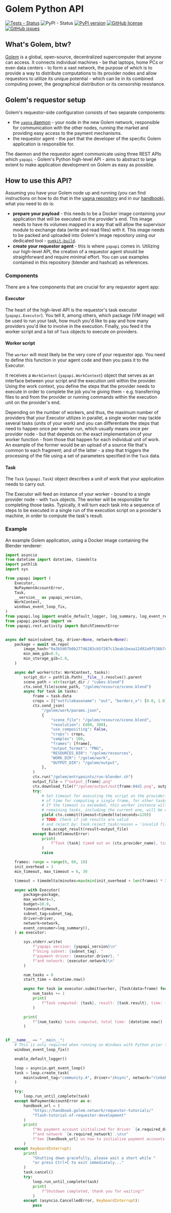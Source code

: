 # Golem Python API

[![Tests - Status](https://img.shields.io/github/workflow/status/golemfactory/yapapi/Continuous%20integration/master?label=tests)](https://github.com/golemfactory/yapapi/actions?query=workflow%3A%22Continuous+integration%22+branch%3Amaster)
![PyPI - Status](https://img.shields.io/pypi/status/yapapi)
[![PyPI version](https://badge.fury.io/py/yapapi.svg)](https://badge.fury.io/py/yapapi)
[![GitHub license](https://img.shields.io/github/license/golemfactory/yapapi)](https://github.com/golemfactory/yapapi/blob/master/LICENSE)
[![GitHub issues](https://img.shields.io/github/issues/golemfactory/yapapi)](https://github.com/golemfactory/yapapi/issues)

## What's Golem, btw?

[Golem](https://golem.network) is a global, open-source, decentralized supercomputer
that anyone can access. It connects individual machines - be that laptops, home PCs or
even data centers - to form a vast network, the purpose of which is to provide a way to
distribute computations to its provider nodes and allow requestors to utilize its unique
potential - which can lie in its combined computing power, the geographical distribution
or its censorship resistance.

## Golem's requestor setup

Golem's requestor-side configuration consists of two separate components:
* the [`yagna` daemon](https://github.com/golemfactory/yagna) - your node in the
  new Golem network, responsible for communication with the other nodes, running the
  market and providing easy access to the payment mechanisms.
* the requestor agent - the part that the developer of the specific Golem application
  is responsible for.

The daemon and the requestor agent communicate using three REST APIs which
`yapapi` - Golem's Python high-level API - aims to abstract to large extent to make
application development on Golem as easy as possible.

## How to use this API?

Assuming you have your Golem node up and running (you can find instructions on how to
do that in the [yagna repository](https://github.com/golemfactory/yagna) and in our
[handbook](https://handbook.golem.network)), what you need to do is:
* **prepare your payload** - this needs to be a Docker image containing your application
  that will be executed on the provider's end. This image needs to have its volumes
  mapped in a way that will allow the supervisor module to exchange data (write and
  read files) with it. This image needs to be packed and uploaded into Golem's image repository
  using our dedicated tool - [`gvmkit-build`](https://pypi.org/project/gvmkit-build/).
* **create your requestor agent** - this is where `yapapi` comes in. Utilizing our high-level
  API, the creation of a requestor agent should be straighforward and require minimal effort.
  You can use examples contained in this repository (blender and hashcat) as references.

### Components

There are a few components that are crucial for any requestor agent app:

#### Executor

The heart of the high-level API is the requestor's task executor (`yapapi.Executor`).
You tell it, among others, which package (VM image) will be used to run your task,
how much you'd like to pay and how many providers you'd like to involve in the execution.
Finally, you feed it the worker script and a list of `Task` objects to execute on providers.

#### Worker script

The `worker` will most likely be the very core of your requestor app. You need to define
this function in your agent code and then you pass it to the Executor.

It receives a `WorkContext` (`yapapi.WorkContext`) object that serves
as an interface between your script and the execution unit within the provider.
Using the work context, you define the steps that the provider needs to execute in order
to complete the job you're giving them - e.g. transferring files to and from the provider
or running commands within the execution unit on the provider's end.

Depending on the number of workers, and thus, the maximum number of providers that your
Executor utilizes in parallel, a single worker may tackle several tasks
(units of your work) and you can differentiate the steps that need to happen once
per worker run, which usually means once per provider node - but that depends on the
exact implementation of your worker function - from those that happen for each
individual unit of work. An example of the former would be an upload of a source
file that's common to each fragment; and of the latter - a step that triggers the
processing of the file using a set of parameters specified in the `Task` data.

#### Task

The `Task` (`yapapi.Task`) object describes a unit of work that your application needs
to carry out.

The Executor will feed an instance of your worker - bound to a single provider node -
with `Task` objects. The worker will be responsible for completing those tasks. Typically,
it will turn each task into a sequence of steps to be executed in a single run
of the execution script on a provider's machine, in order to compute the task's result.


### Example

An example Golem application, using a Docker image containing the Blender renderer:

```python
import asyncio
from datetime import datetime, timedelta
import pathlib
import sys

from yapapi import (
    Executor,
    NoPaymentAccountError,
    Task,
    __version__ as yapapi_version,
    WorkContext,
    windows_event_loop_fix,
)
from yapapi.log import enable_default_logger, log_summary, log_event_repr  # noqa
from yapapi.package import vm
from yapapi.rest.activity import BatchTimeoutError


async def main(subnet_tag, driver=None, network=None):
    package = await vm.repo(
        image_hash="9a3b5d67b0b27746283cb5f287c13eab1beaa12d92a9f536b747c7ae",
        min_mem_gib=0.5,
        min_storage_gib=2.0,
    )

    async def worker(ctx: WorkContext, tasks):
        script_dir = pathlib.Path(__file__).resolve().parent
        scene_path = str(script_dir / "cubes.blend")
        ctx.send_file(scene_path, "/golem/resource/scene.blend")
        async for task in tasks:
            frame = task.data
            crops = [{"outfilebasename": "out", "borders_x": [0.0, 1.0], "borders_y": [0.0, 1.0]}]
            ctx.send_json(
                "/golem/work/params.json",
                {
                    "scene_file": "/golem/resource/scene.blend",
                    "resolution": (400, 300),
                    "use_compositing": False,
                    "crops": crops,
                    "samples": 100,
                    "frames": [frame],
                    "output_format": "PNG",
                    "RESOURCES_DIR": "/golem/resources",
                    "WORK_DIR": "/golem/work",
                    "OUTPUT_DIR": "/golem/output",
                },
            )
            ctx.run("/golem/entrypoints/run-blender.sh")
            output_file = f"output_{frame}.png"
            ctx.download_file(f"/golem/output/out{frame:04d}.png", output_file)
            try:
                # Set timeout for executing the script on the provider. Two minutes is plenty
                # of time for computing a single frame, for other tasks it may be not enough.
                # If the timeout is exceeded, this worker instance will be shut down and all
                # remaining tasks, including the current one, will be computed by other providers.
                yield ctx.commit(timeout=timedelta(seconds=120))
                # TODO: Check if job results are valid
                # and reject by: task.reject_task(reason = 'invalid file')
                task.accept_result(result=output_file)
            except BatchTimeoutError:
                print(
                    f"Task {task} timed out on {ctx.provider_name}, time: {task.running_time}"
                )
                raise

    frames: range = range(0, 60, 10)
    init_overhead = 3
    min_timeout, max_timeout = 6, 30

    timeout = timedelta(minutes=max(min(init_overhead + len(frames) * 2, max_timeout), min_timeout))

    async with Executor(
        package=package,
        max_workers=3,
        budget=10.0,
        timeout=timeout,
        subnet_tag=subnet_tag,
        driver=driver,
        network=network,
        event_consumer=log_summary(),
    ) as executor:

        sys.stderr.write(
            f"yapapi version: {yapapi_version}\n"
            f"Using subnet: {subnet_tag}, "
            f"payment driver: {executor.driver}, "
            f"and network: {executor.network}\n"
        )

        num_tasks = 0
        start_time = datetime.now()

        async for task in executor.submit(worker, [Task(data=frame) for frame in frames]):
            num_tasks += 1
            print(
                f"Task computed: {task}, result: {task.result}, time: {task.running_time}"
            )

        print(
            f"{num_tasks} tasks computed, total time: {datetime.now() - start_time}"
        )


if __name__ == "__main__":
    # This is only required when running on Windows with Python prior to 3.8:
    windows_event_loop_fix()

    enable_default_logger()

    loop = asyncio.get_event_loop()
    task = loop.create_task(
        main(subnet_tag="community.4", driver="zksync", network="rinkeby")
    )

    try:
        loop.run_until_complete(task)
    except NoPaymentAccountError as e:
        handbook_url = (
            "https://handbook.golem.network/requestor-tutorials/"
            "flash-tutorial-of-requestor-development"
        )
        print(
            f"No payment account initialized for driver `{e.required_driver}` "
            f"and network `{e.required_network}`.\n\n"
            f"See {handbook_url} on how to initialize payment accounts for a requestor node."
        )
    except KeyboardInterrupt:
        print(
            "Shutting down gracefully, please wait a short while "
            "or press Ctrl+C to exit immediately..."
        )
        task.cancel()
        try:
            loop.run_until_complete(task)
            print(
                f"Shutdown completed, thank you for waiting!"
            )
        except (asyncio.CancelledError, KeyboardInterrupt):
            pass
```
